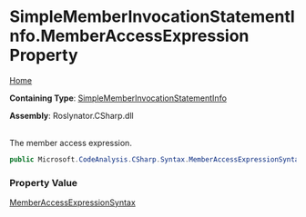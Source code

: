 # SimpleMemberInvocationStatementInfo\.MemberAccessExpression Property

[Home](../../../../../README.md)

**Containing Type**: [SimpleMemberInvocationStatementInfo](../README.md)

**Assembly**: Roslynator\.CSharp\.dll

\
The member access expression\.

```csharp
public Microsoft.CodeAnalysis.CSharp.Syntax.MemberAccessExpressionSyntax MemberAccessExpression { get; }
```

### Property Value

[MemberAccessExpressionSyntax](https://docs.microsoft.com/en-us/dotnet/api/microsoft.codeanalysis.csharp.syntax.memberaccessexpressionsyntax)

